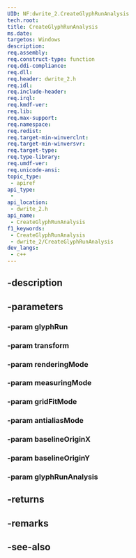 ```yaml
---
UID: NF:dwrite_2.CreateGlyphRunAnalysis
tech.root: 
title: CreateGlyphRunAnalysis
ms.date: 
targetos: Windows
description: 
req.assembly: 
req.construct-type: function
req.ddi-compliance: 
req.dll: 
req.header: dwrite_2.h
req.idl: 
req.include-header: 
req.irql: 
req.kmdf-ver: 
req.lib: 
req.max-support: 
req.namespace: 
req.redist: 
req.target-min-winverclnt: 
req.target-min-winversvr: 
req.target-type: 
req.type-library: 
req.umdf-ver: 
req.unicode-ansi: 
topic_type:
 - apiref
api_type:
 - 
api_location:
 - dwrite_2.h
api_name:
 - CreateGlyphRunAnalysis
f1_keywords:
 - CreateGlyphRunAnalysis
 - dwrite_2/CreateGlyphRunAnalysis
dev_langs:
 - c++
---
```


## -description

## -parameters

### -param glyphRun

### -param transform

### -param renderingMode

### -param measuringMode

### -param gridFitMode

### -param antialiasMode

### -param baselineOriginX

### -param baselineOriginY

### -param glyphRunAnalysis

## -returns

## -remarks

## -see-also

